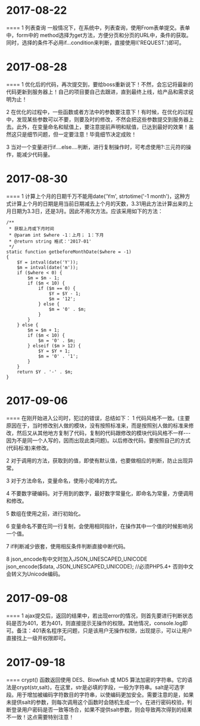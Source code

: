 # 2017-08-22
 ====
 1 列表查询
 一般情况下，在系统中，列表查询，使用From表单提交。表单中，form中的
 method选择为get方法，方便分页和分页的URL中，条件的获取。同时，选择的条件不必用if...condition来判断，直接使用I('REQUEST.')即可。


# 2017-08-28
 ====
 1 优化后的代码，再次提交到，要给boss重新说下！不然，会忘记将最新的代码更新到服务器上！自己的项目要自己去跟进，直到最终上线，给产品和需求说明为止！

 2 在优化的过程中，一些函数或者方法中的参数要注意下！有时候，在优化的过程中，发现某些参数可以不要，则要及时的修改，不然会把这些参数提交到服务器上去。此外，在变量命名和赋值上，要注意提前声明和赋值，已达到最好的效果！虽然这只是细节问题，但一定要注意！毕竟细节决定成败！

 3 当对一个变量进行if....else....判断，进行复制操作时，可考虑使用?:三元符的操作，能减少代码量。

# 2017-08-30
 ====
  1 计算上个月的日期千万不能用date('Ym', strtotime('-1 month')，这种方式计算上个月的日期是用当前日期减去上个月的天数，3.31用此方法计算出来的上月日期为3.3日，还是3月。因此不用次方法。应该采用如下的方法：

    /**
     * 获取上月或下月时间
     * @param int $where -1：上月； 1：下月
     * @return string 格式：'2017-01'
     */
    static function getbeforeMonthDate($where = -1)
    {
        $Y = intval(date('Y'));
        $m = intval(date('m'));
        if ($where < 0) {
            $m = $m - 1;
            if ($m < 10) {
                if ($m == 0) {
                    $Y = $Y - 1;
                    $m = '12';
                } else {
                    $m = '0' . $m;
                }
            }
        } else {
            $m = $m + 1;
            if ($m < 10) {
                $m = '0' . $m;
            } elseif ($m > 12) {
                $Y = $Y + 1;
                $m = '0' . '1';
            }
        }
        return $Y . '-' . $m;
    }


 # 2017-09-06
 ====
 在刚开始进入公司时，犯过的错误，总结如下：
 1 代码风格不一致。(主要原因在于，当时修改别人做的模块，没有按照标准来，而是按照别人做的标准来修改，然后又从其他地方复制了代码，复制的代码跟修改的模块代码风格不一样---因为不是同一个人写的，因而出现此类问题)。以后修改代码，要按照自己的方式(代码标准)来修改。

 2 对于调用的方法，获取到的值，即使有默认值，也要做相应的判断，防止出现异常。

 3 对于方法命名，变量命名，使用小驼峰的方式。

 4 不要数字硬编码。对于用到的数字，最好数字常量化，即命名为常量，方便调用和修改。

 5 数组在使用之前，进行初始化。

 6 变量命名不要在同一行复制，会使用相同指针，在操作其中一个值的时候影响另一个值。

 7 if判断减少嵌套，使用相反条件判断直接中断代码。

 8 json_encode有中文时加入JSON_UNESCAPED_UNICODE   json_encode($data, JSON_UNESCAPED_UNICODE); //必须PHP5.4+
否则中文会转义为Unicode编码。


 # 2017-09-08
 ====
 1 ajax提交后，返回的结果中，若出现error的情况，则首先要进行判断状态码是否为401，若为401，则直接提示无操作的权限。其他情况，console.log即可。备注：401表名程序无问题，只是该用户无操作权限，出现提示，可以让用户直接找上一级开权限即可。

 # 2017-09-18
 ====
 crypt() 函数返回使用 DES、Blowfish 或 MD5 算法加密的字符串。它的语法是crypt(str,salt)，在这里，str是必填的字段，一般为字符串。salt是可选字段。用于增加被编码字符数目的字符串，以使编码更加安全。需要注意的是，如果未提供salt的参数，则每次调用这个函数时会随机生成一个。在进行密码校验，判断登录用户密码是否一致等场合，如果不提供salt参数，则会导致两次得到的结果不一致！这点需要特别注意！